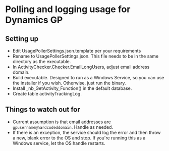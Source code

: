 # Polling and logging usage for Dynamics GP

## Setting up
* Edit UsagePollerSettings.json.template per your requirements
* Rename to UsagePollerSettings.json.  This file needs to be in the same directory as the executable.
* In ActivityChecker.Checker.EmailLongUsers, adjust email address domain.
* Build executable.  Designed to run as a Windows Service, so you can use the installer if you wish.  Otherwise, just run the binary.
* Install _nb_GetActivity_Function() in the default database.
* Create table activityTrackingLog.

## Things to watch out for
* Current assumption is that email addresses are `gpusername@hardcodeddomain`.  Handle as needed.
* If there is an exception, the service should log the error and then throw a new, blank error to the OS and stop.  If you're running this as a Windows service, let the OS handle restarts. 
